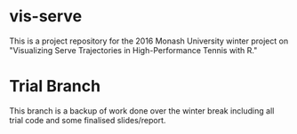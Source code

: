 # vis-serve

This is a project repository for the 2016 Monash University winter project on "Visualizing Serve Trajectories in High-Performance Tennis with R." 

# Trial Branch

This branch is a backup of work done over the winter break including all trial code and some finalised slides/report.
